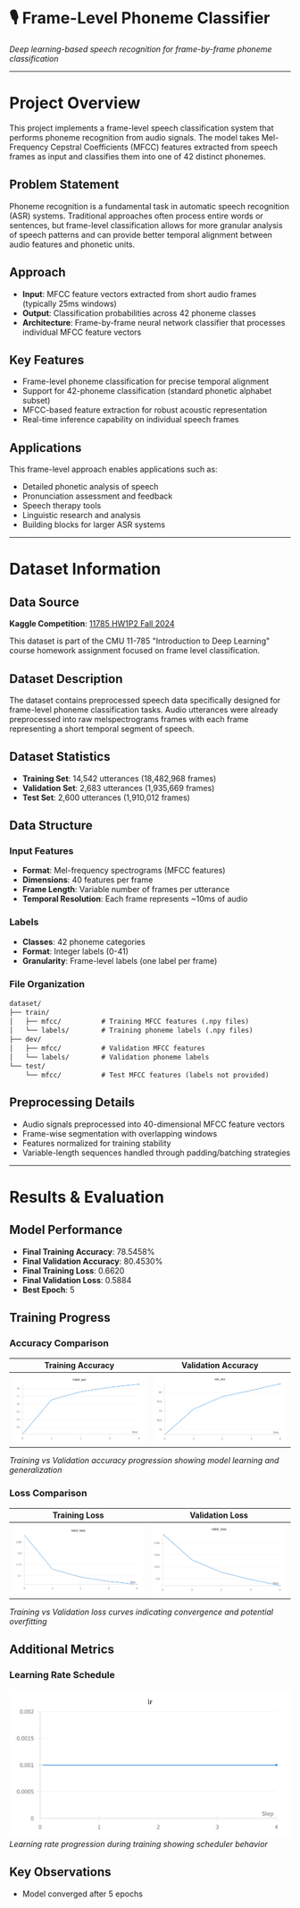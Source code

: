 # 🎙️ Frame-Level Phoneme Classifier

*Deep learning-based speech recognition for frame-by-frame phoneme classification*

---

# Project Overview

This project implements a frame-level speech classification system that performs phoneme recognition from audio signals. The model takes Mel-Frequency Cepstral Coefficients (MFCC) features extracted from speech frames as input and classifies them into one of 42 distinct phonemes.

## Problem Statement

Phoneme recognition is a fundamental task in automatic speech recognition (ASR) systems. Traditional approaches often process entire words or sentences, but frame-level classification allows for more granular analysis of speech patterns and can provide better temporal alignment between audio features and phonetic units.

## Approach

- **Input**: MFCC feature vectors extracted from short audio frames (typically 25ms windows)
- **Output**: Classification probabilities across 42 phoneme classes  
- **Architecture**: Frame-by-frame neural network classifier that processes individual MFCC feature vectors

## Key Features

- Frame-level phoneme classification for precise temporal alignment
- Support for 42-phoneme classification (standard phonetic alphabet subset)
- MFCC-based feature extraction for robust acoustic representation
- Real-time inference capability on individual speech frames

## Applications

This frame-level approach enables applications such as:
- Detailed phonetic analysis of speech
- Pronunciation assessment and feedback
- Speech therapy tools
- Linguistic research and analysis
- Building blocks for larger ASR systems

---

# Dataset Information

## Data Source
**Kaggle Competition**: [11785 HW1P2 Fall 2024](https://www.kaggle.com/competitions/11785-hw1p2-f24)

This dataset is part of the CMU 11-785 "Introduction to Deep Learning" course homework assignment focused on frame level classification.

## Dataset Description
The dataset contains preprocessed speech data specifically designed for frame-level phoneme classification tasks. Audio utterances were already preprocessed into raw melspectrograms frames with each frame representing a short temporal segment of speech.

## Dataset Statistics
- **Training Set**: 14,542 utterances (18,482,968 frames)
- **Validation Set**: 2,683 utterances (1,935,669 frames)
- **Test Set**: 2,600 utterances (1,910,012 frames)

## Data Structure

### Input Features
- **Format**: Mel-frequency spectrograms (MFCC features)
- **Dimensions**: 40 features per frame
- **Frame Length**: Variable number of frames per utterance
- **Temporal Resolution**: Each frame represents ~10ms of audio

### Labels
- **Classes**: 42 phoneme categories
- **Format**: Integer labels (0-41)
- **Granularity**: Frame-level labels (one label per frame)

### File Organization
```
dataset/
├── train/
│   ├── mfcc/          # Training MFCC features (.npy files)
│   └── labels/        # Training phoneme labels (.npy files)
├── dev/
│   ├── mfcc/          # Validation MFCC features
│   └── labels/        # Validation phoneme labels
└── test/
    └── mfcc/          # Test MFCC features (labels not provided)
```

## Preprocessing Details
- Audio signals preprocessed into 40-dimensional MFCC feature vectors
- Frame-wise segmentation with overlapping windows
- Features normalized for training stability
- Variable-length sequences handled through padding/batching strategies

---

# Results & Evaluation

## Model Performance
- **Final Training Accuracy**: 78.5458%
- **Final Validation Accuracy**: 80.4530%
- **Final Training Loss**: 0.6620
- **Final Validation Loss**: 0.5884
- **Best Epoch**: 5

## Training Progress

### Accuracy Comparison
| Training Accuracy | Validation Accuracy |
|:---:|:---:|
| ![Training Accuracy](metrics/train_acc.png) | ![Validation Accuracy](metrics/val_acc.png) |

*Training vs Validation accuracy progression showing model learning and generalization*

### Loss Comparison
| Training Loss | Validation Loss |
|:---:|:---:|
| ![Training Loss](metrics/train_loss.png) | ![Validation Loss](metrics/val_loss.png) |

*Training vs Validation loss curves indicating convergence and potential overfitting*

## Additional Metrics

### Learning Rate Schedule
![Learning Rate Curve](metrics/learning_rate.png)
*Learning rate progression during training showing scheduler behavior*

## Key Observations
- Model converged after 5 epochs
